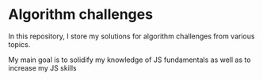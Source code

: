 # Algorithm challenges

In this repository, I store my solutions for algorithm challenges from various topics.

My main goal is to solidify my knowledge of JS fundamentals as well as to increase my JS skills

